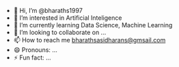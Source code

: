- 👋 Hi, I’m @bharaths1997
- 👀 I’m interested in Artificial Inteligence
- 🌱 I’m currently learning Data Science, Machine Learning
- 💞️ I’m looking to collaborate on ...
- 📫 How to reach me bharathsasidharans@gmsail.com
- 😄 Pronouns: ...
- ⚡ Fun fact: ...

<!---
bharaths1997/bharaths1997 is a ✨ special ✨ repository because its `README.md` (this file) appears on your GitHub profile.
You can click the Preview link to take a look at your changes.
--->
